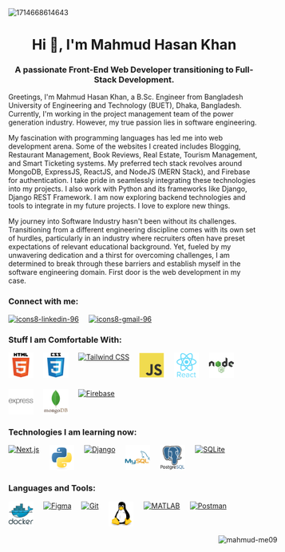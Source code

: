 <img src="https://i.ibb.co/gFbJ53c/1714668614643.jpg" alt="1714668614643" border="0">
<h1 align="center">Hi 👋, I'm Mahmud Hasan Khan</h1>
<h3 align="center">A passionate Front-End Web Developer transitioning to Full-Stack Development.</h3>
<p text-align="justify">Greetings, I'm Mahmud Hasan Khan, a B.Sc. Engineer from Bangladesh University of Engineering and Technology (BUET), Dhaka, Bangladesh. Currently, I'm working in the project management team of the power generation industry. However, my true passion lies in software engineering.

My fascination with programming languages has led me into web development arena. Some of the websites I created includes Blogging, Restaurant Management, Book Reviews, Real Estate, Tourism Management, and Smart Ticketing systems. My preferred tech stack revolves around MongoDB, ExpressJS, ReactJS, and NodeJS (MERN Stack), and Firebase for authentication. I take pride in seamlessly integrating these technologies into my projects. I also work with Python and its frameworks like Django, Django REST Framework. I am now exploring backend technologies and tools to integrate in my future projects. I love to explore new things.
  
My journey into Software Industry hasn't been without its challenges. Transitioning from a different engineering discipline comes with its own set of hurdles, particularly in an industry where recruiters often have preset expectations of relevant educational background. Yet, fueled by my unwavering dedication and a thirst for overcoming challenges, I am determined to break through these barriers and establish myself in the software engineering domain. First door is the web development in my case.</p>

<h3 align="left">Connect with me:</h3>
<p align="middle" style="display: flex; flex-wrap: wrap; gap: 20px;">
<a href="https://www.linkedin.com/in/mahmud-hasan-webdev" target="_blank"><img src="https://i.ibb.co/RCF4sgP/icons8-linkedin-96.png" alt="icons8-linkedin-96" border="0"></a>
<a href="mailto:mahmud.me09@gmail.com"><img src="https://i.ibb.co/LgJkmX2/icons8-gmail-96.png" alt="icons8-gmail-96" border="0"></a>
</p>

<h3 align="left">Stuff I am Comfortable With:</h3>
<p align="middle" style="display: flex; flex-wrap: wrap; gap: 20px;">
  <a href="https://www.w3.org/html/" target="_blank" rel="noreferrer">
    <img src="https://raw.githubusercontent.com/devicons/devicon/master/icons/html5/html5-original-wordmark.svg" alt="HTML5" width="50" height="50"/>
  </a>
  <a href="https://www.w3schools.com/css/" target="_blank" rel="noreferrer">
    <img src="https://raw.githubusercontent.com/devicons/devicon/master/icons/css3/css3-original-wordmark.svg" alt="CSS3" width="50" height="50"/>
  </a>
  <a href="https://tailwindcss.com/" target="_blank" rel="noreferrer">
    <img src="https://www.vectorlogo.zone/logos/tailwindcss/tailwindcss-icon.svg" alt="Tailwind CSS" width="50" height="50"/>
  </a>
   <a href="https://developer.mozilla.org/en-US/docs/Web/JavaScript" target="_blank" rel="noreferrer">
    <img src="https://raw.githubusercontent.com/devicons/devicon/master/icons/javascript/javascript-original.svg" alt="JavaScript" width="50" height="50"/>
  </a>
  <a href="https://reactjs.org/" target="_blank" rel="noreferrer">
    <img src="https://raw.githubusercontent.com/devicons/devicon/master/icons/react/react-original-wordmark.svg" alt="React" width="50" height="50"/>
  </a>
  <a href="https://nodejs.org" target="_blank" rel="noreferrer">
    <img src="https://raw.githubusercontent.com/devicons/devicon/master/icons/nodejs/nodejs-original-wordmark.svg" alt="Node.js" width="50" height="50"/>
  </a>
  <a href="https://expressjs.com" target="_blank" rel="noreferrer">
    <img src="https://raw.githubusercontent.com/devicons/devicon/master/icons/express/express-original-wordmark.svg" alt="Express.js" width="50" height="50"/>
  </a>
  <a href="https://www.mongodb.com/" target="_blank" rel="noreferrer">
    <img src="https://raw.githubusercontent.com/devicons/devicon/master/icons/mongodb/mongodb-original-wordmark.svg" alt="MongoDB" width="50" height="50"/>
  </a>
  <a href="https://firebase.google.com/" target="_blank" rel="noreferrer">
    <img src="https://www.vectorlogo.zone/logos/firebase/firebase-icon.svg" alt="Firebase" width="50" height="50"/>
  </a>
</p>
<h3 align="left">Technologies I am learning now:</h3>
<p align="middle" style="display: flex; flex-wrap: wrap; gap: 20px;">
    <a href="https://nextjs.org/" target="_blank" rel="noreferrer">
    <img src="https://cdn.worldvectorlogo.com/logos/nextjs-2.svg" alt="Next.js" width="50" height="50"/>
  </a>
   <a href="https://www.python.org" target="_blank" rel="noreferrer">
    <img src="https://raw.githubusercontent.com/devicons/devicon/master/icons/python/python-original.svg" alt="Python" width="50" height="50"/>
  </a>
  <a href="https://www.djangoproject.com/" target="_blank" rel="noreferrer">
    <img src="https://cdn.worldvectorlogo.com/logos/django.svg" alt="Django" width="50" height="50"/>
  </a>
    <a href="https://www.mysql.com/" target="_blank" rel="noreferrer">
    <img src="https://raw.githubusercontent.com/devicons/devicon/master/icons/mysql/mysql-original-wordmark.svg" alt="MySQL" width="50" height="50"/>
  </a>
    <a href="https://www.postgresql.org" target="_blank" rel="noreferrer">
    <img src="https://raw.githubusercontent.com/devicons/devicon/master/icons/postgresql/postgresql-original-wordmark.svg" alt="PostgreSQL" width="50" height="50"/>
  </a>
  <a href="https://www.sqlite.org/" target="_blank" rel="noreferrer">
    <img src="https://www.vectorlogo.zone/logos/sqlite/sqlite-icon.svg" alt="SQLite" width="50" height="50"/>
  </a>
</p>
<h3 align="left">Languages and Tools:</h3>
<p align="middle" style="display: flex; flex-wrap: wrap; gap: 20px;">
 
  <a href="https://www.docker.com/" target="_blank" rel="noreferrer">
    <img src="https://raw.githubusercontent.com/devicons/devicon/master/icons/docker/docker-original-wordmark.svg" alt="Docker" width="50" height="50"/>
  </a>
  <a href="https://www.figma.com/" target="_blank" rel="noreferrer">
    <img src="https://www.vectorlogo.zone/logos/figma/figma-icon.svg" alt="Figma" width="50" height="50"/>
  </a>
  <a href="https://git-scm.com/" target="_blank" rel="noreferrer">
    <img src="https://www.vectorlogo.zone/logos/git-scm/git-scm-icon.svg" alt="Git" width="50" height="50"/>
  </a>
  <a href="https://www.linux.org/" target="_blank" rel="noreferrer">
    <img src="https://raw.githubusercontent.com/devicons/devicon/master/icons/linux/linux-original.svg" alt="Linux" width="50" height="50"/>
  </a>
  <a href="https://www.mathworks.com/" target="_blank" rel="noreferrer">
    <img src="https://upload.wikimedia.org/wikipedia/commons/2/21/Matlab_Logo.png" alt="MATLAB" width="50" height="50"/>
  </a>
  <a href="https://postman.com" target="_blank" rel="noreferrer">
    <img src="https://www.vectorlogo.zone/logos/getpostman/getpostman-icon.svg" alt="Postman" width="50" height="50"/>
  </a>
</p>

<p align="center" style="width:100vw"><img align="center" src="https://github-readme-stats.vercel.app/api/top-langs?username=mahmud-me09&show_icons=true&locale=en&layout=compact" alt="mahmud-me09" /></p>